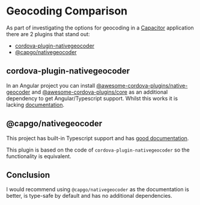 # Geocoding Comparison

As part of investigating the options for geocoding in a [Capacitor](https://capacitorjs.com/) application there are 2 plugins that stand out:

- [cordova-plugin-nativegeocoder](https://github.com/sebastianbaar/cordova-plugin-nativegeocoder?tab=readme-ov-file#known-issues)
- [@capgo/nativegeocoder](https://github.com/Cap-go/capacitor-nativegeocoder)

## cordova-plugin-nativegeocoder

In an Angular project you can install [@awesome-cordova-plugins/native-geocoder](https://www.npmjs.com/package/@awesome-cordova-plugins/native-geocoder) and [@awesome-cordova-plugins/core](https://github.com/danielsogl/awesome-cordova-plugins?tab=readme-ov-file#installation) as an additional dependency to get Angular/Typescript support. Whilst this works it is lacking [documentation](https://danielsogl.gitbook.io/awesome-cordova-plugins/native-geocoder).

## @capgo/nativegeocoder

This project has built-in Typescript support and has [good documentation](https://github.com/Cap-go/capacitor-nativegeocoder?tab=readme-ov-file#install).

This plugin is based on the code of `cordova-plugin-nativegeocoder` so the functionality is equivalent.

## Conclusion

I would recommend using `@capgo/nativegeocoder` as the documentation is better, is type-safe by default and has no additional dependencies.
